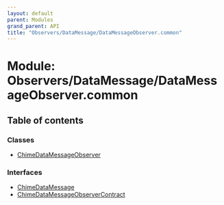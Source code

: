 ```yaml
---
layout: default
parent: Modules
grand_parent: API
title: "Observers/DataMessage/DataMessageObserver.common"
---
```


# Module: Observers/DataMessage/DataMessageObserver.common

## Table of contents

### Classes

- [ChimeDataMessageObserver](../classes/observers_datamessage_datamessageobserver_common.chimedatamessageobserver.md)

### Interfaces

- [ChimeDataMessage](../interfaces/observers_datamessage_datamessageobserver_common.chimedatamessage.md)
- [ChimeDataMessageObserverContract](../interfaces/observers_datamessage_datamessageobserver_common.chimedatamessageobservercontract.md)
